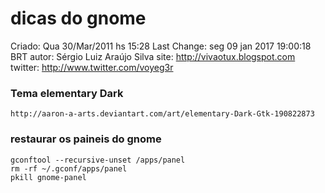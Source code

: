 # dicas do gnome

Criado: Qua 30/Mar/2011 hs 15:28
Last Change: seg 09 jan 2017 19:00:18 BRT
autor: Sérgio Luiz Araújo Silva
site: http://vivaotux.blogspot.com
twitter: http://www.twitter.com/voyeg3r

### Tema elementary Dark

	http://aaron-a-arts.deviantart.com/art/elementary-Dark-Gtk-190822873

### restaurar os paineis do gnome

	gconftool --recursive-unset /apps/panel
	rm -rf ~/.gconf/apps/panel
	pkill gnome-panel

